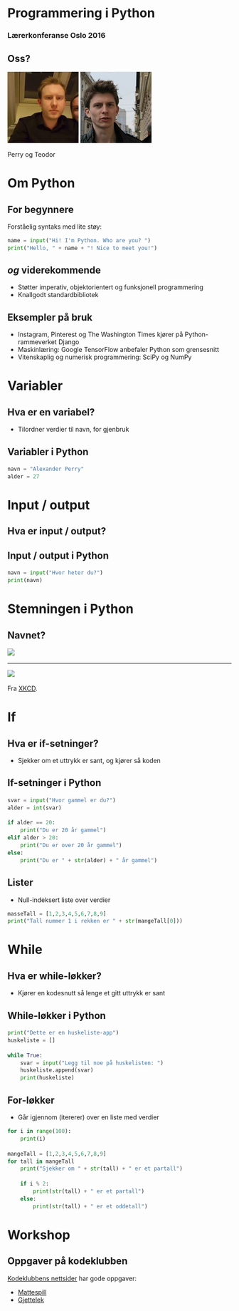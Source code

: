 # Programmering i Python

### Lærerkonferanse Oslo 2016

## Oss?

![](assets/index-c4edb.png) ![](assets/index-0b0f7.png)

Perry og Teodor

# Om Python

## For begynnere

Forståelig syntaks med lite støy:

```python
name = input("Hi! I'm Python. Who are you? ")
print("Hello, " + name + "! Nice to meet you!")
```

## *og* viderekommende

* Støtter imperativ, objektorientert og funksjonell programmering
* Knallgodt standardbibliotek

## Eksempler på bruk

* Instagram, Pinterest og The Washington Times kjører på Python-rammeverket Django
* Maskinlæring: Google TensorFlow anbefaler Python som grensesnitt
* Vitenskaplig og numerisk programmering: SciPy og NumPy

# Variabler

## Hva er en variabel?

* Tilordner verdier til navn, for gjenbruk

## Variabler i Python

```python
navn = "Alexander Perry"
alder = 27
```

# Input / output

## Hva er input / output?

## Input / output i Python

```python
navn = input("Hvor heter du?")
print(navn)
```

# Stemningen i Python

## Navnet?

![](http://www.anglotopia.net/wp-content/uploads/2015/05/Monty-Python-and-The-Holy-Grail-40th_640.jpg)

---

![](http://imgs.xkcd.com/comics/python.png)

Fra [XKCD](http://xkcd.com/353/).

# If

## Hva er if-setninger?

* Sjekker om et uttrykk er sant, og kjører så koden


## If-setninger i Python
```python
svar = input("Hvor gammel er du?")
alder = int(svar)

if alder == 20:
    print("Du er 20 år gammel")
elif alder > 20:
    print("Du er over 20 år gammel")
else:
    print("Du er " + str(alder) + " år gammel")
```

## Lister

* Null-indeksert liste over verdier

```python
masseTall = [1,2,3,4,5,6,7,8,9]
print("Tall nummer 1 i rekken er " + str(mangeTall[0]))
```


# While

## Hva er while-løkker?

* Kjører en kodesnutt så lenge et gitt uttrykk er sant


## While-løkker i Python

```python
print("Dette er en huskeliste-app")
huskeliste = []

while True:
    svar = input("Legg til noe på huskelisten: ")
    huskeliste.append(svar)
    print(huskeliste)
```


## For-løkker

* Går igjennom (itererer) over en liste med verdier

```python
for i in range(100):
    print(i)

mangeTall = [1,2,3,4,5,6,7,8,9]
for tall in mangeTall
    print("Sjekker om " + str(tall) + " er et partall")

    if i % 2:
        print(str(tall) + " er et partall")
    else:
        print(str(tall) + " er et oddetall")
```

# Workshop

## Oppgaver på kodeklubben

[Kodeklubbens nettsider](http://kodeklubben.github.io/python/) har gode oppgaver:

* [Mattespill](http://kodeklubben.github.io/python/mattespill/mattespill.html)
* [Gjettelek](http://kodeklubben.github.io/python/gjettelek/gjettelek.html)

